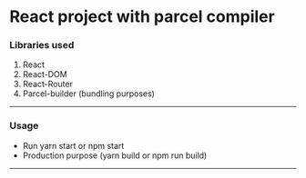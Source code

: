 # React project with parcel compiler
### Libraries used
1) React
2) React-DOM
3) React-Router
4) Parcel-builder (bundling purposes)

---
### **Usage**
* Run yarn start or npm start
* Production purpose (yarn build or npm run build)
----

